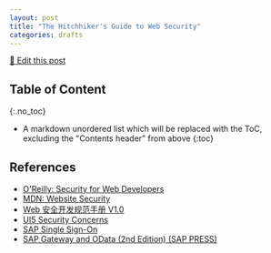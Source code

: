 ```yaml
---
layout: post
title: "The Hitchhiker's Guide to Web Security"
categories: drafts
---
```



[📝 Edit this post](https://github.com/jizusun/jizusun.github.io/edit/master/_posts/2018-11-26-web-security.md)



## Table of Content
{:.no_toc}

* A markdown unordered list which will be replaced with the ToC, excluding the "Contents header" from above
{:toc}



## References

- [O'Reilly: Security for Web Developers](https://www.oreilly.com/library/view/security-for-web/9781491928684/)
- [MDN: Website Security](https://developer.mozilla.org/en-US/docs/Learn/Server-side/First_steps/Website_security)
- [Web 安全开发规范手册 V1.0](https://mp.weixin.qq.com/s/KKXs_KkwhJ_TM2bz7KbM2Q)
- [UI5 Security Concerns](https://openui5.hana.ondemand.com/1.36.4/docs/guide/91f3298b6f4d1014b6dd926db0e91070.html)
- [SAP Single Sign-On](https://help.sap.com/viewer/product/SAP_SINGLE_SIGN-ON/en-US)
- [SAP Gateway and OData (2nd Edition) (SAP PRESS)](https://sap.sharepoint.com/:b:/t/IncidentHandlingTeam1/EZ5_1RhNumxDnGStBklgV0wBDi5ZV6p-7S9H1KhP6mZuZg?e=3ZLuWU)